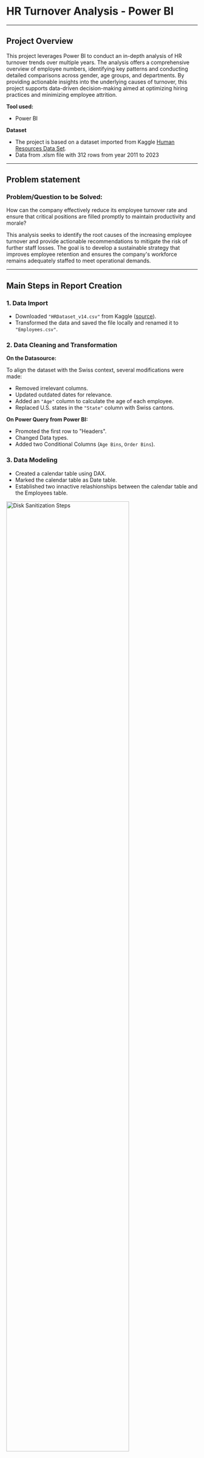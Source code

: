 # HR Turnover Analysis - Power BI
---
## Project Overview

This project leverages Power BI to conduct an in-depth analysis of HR turnover trends over multiple years. The analysis offers a comprehensive overview of employee numbers, identifying key patterns and conducting detailed comparisons across gender, age groups, and departments. By providing actionable insights into the underlying causes of turnover, this project supports data-driven decision-making aimed at optimizing hiring practices and minimizing employee attrition.

**Tool used:**
- Power BI

**Dataset**
- The project is based on a dataset imported from Kaggle [Human Resources Data Set](https://www.kaggle.com/datasets/rhuebner/human-resources-data-set).
- Data from .xlsm file with 312 rows from year 2011 to 2023
---
## Problem statement

### Problem/Question to be Solved: 

How can the company effectively reduce its employee turnover rate and ensure that critical positions are filled promptly to maintain productivity and morale?

This analysis seeks to identify the root causes of the increasing employee turnover and provide actionable recommendations to mitigate the risk of further staff losses. The goal is to develop a sustainable strategy that improves employee retention and ensures the company's workforce remains adequately staffed to meet operational demands.

---
## Main Steps in Report Creation

### 1. Data Import

- Downloaded `"HRDataset_v14.csv"` from Kaggle ([source](https://www.kaggle.com/datasets/rhuebner/human-resources-data-set)).
- Transformed the data and saved the file locally and renamed it to `"Employees.csv"`.

### 2. Data Cleaning and Transformation

**On the Datasource:**

To align the dataset with the Swiss context, several modifications were made:
- Removed irrelevant columns.
- Updated outdated dates for relevance.
- Added an `"Age"` column to calculate the age of each employee.
- Replaced U.S. states in the `"State"` column with Swiss cantons.

**On Power Query from Power BI:**

- Promoted the first row to "Headers".
- Changed Data types.
- Added two Conditional Columns (`Age Bins`, `Order Bins`).

### 3. Data Modeling

- Created a calendar table using DAX.
- Marked the calendar table as Date table.
- Established two innactive relashionships between the calendar table and the Employees table.

<img src="https://i.imgur.com/gRpIobl.png" height="80%" width="80%" alt="Disk Sanitization Steps"/>

### 4. DAX Calculations

- Created a measures table to stores all measures.
- Created key measures to calculate the key metrics, such as:
    - *AVG AGE*
    - *AVG Yearly Salary*
    - *Headcounts*
    - *Hires*
    - *Leavers*
    - *Turnover Ratio*

### 5. Report Design

The analysis is based on the following two reports:
- HR Overview
- Turnover Analysis

---
## Report Visualization and Analysis

This analysis focuses on the HR data for the year 2023. For a more comprehensive review, including data from previous years, please refer to the .pbix file available in this project repository.

### Overall, Company Insights
<img src="https://i.imgur.com/I7JMwYk.png" height="80%" width="80%" alt="Disk Sanitization Steps"/>
<br />

The insights analysis for this project begins with a general overview of the HR department:

- **Employees by department**
  
As showed on the above visual report, the company employed 208 people across six departments as of 2023. Notably, more than half of the workforce is concentrated in the Production department, which is the largest department by headcount. This is followed by the IT department, with the remaining employees distributed across other departments.

- **Gender Distribution**
  
The company's workforce is predominantly female, with women representing 55.77% of the total employees. This indicates a relatively balanced gender distribution, though slightly skewed towards female employees.

- **Age Distribution**
  
The age distribution of employees shows a significant concentration in the 30-40 year age group, with the average employee age being 38.6 years. This suggests that the company has a mature workforce, with a strong presence of mid-career professionals.

- **Recruitment Sources**
  
When analyzing recruitment sources for active employees in 2023, Indeed and LinkedIn emerge as the primary channels. The Treemap visualization highlights that Indeed was the most utilized source for new hires. However, it is important to note that the dominance of these recruitment sources can vary year over year, with LinkedIn sometimes taking the lead in previous years.

- **Salary Insights**
  
Although this analysis does not focus primarily on salary, it's worth mentioning that the average salary in 2023 was 70.57 KCHF per year. This provides a general context for the company's compensation levels.

**______________________________**
### HR Turnover Analysis <br />

<img src="https://i.imgur.com/4N2vNfh.png" height="80%" width="80%" alt="Disk Sanitization Steps"/>
<br />

This report dives deeper into employees turnover analysis, providing a more granular view with focus on the employees turnover for 2023, a critical metric for understanding the company's workforce stability: 

- **KPIs**
  
The data reveals that in 2023, 13 employees left the company, while only 2 new employees were hired, resulting in a turnover ratio of 6%. This indicates a significant gap between hires and leavers, which has implications for the company's operational effectiveness.

- **Hires and Leavers by Department**

The Production department is the most affected by turnover, with 10 employees leaving in 2023. Of these, only 2 were replaced. This imbalance could lead to potential productivity issues, as the department may struggle to maintain output with a reduced workforce.

- **Turnover Ratio by Gender**

The turnover data by gender shows that men represented nearly 60% of the leavers in 2023, a notable increase compared to previous years, where gender turnover was more balanced. This trend, which began in 2021, could indicate underlying issues specific to male employees that the company may need to address.

- **Reasons for Leaving**
  
In 2023, the primary reasons cited for leaving were seeking another position and the pursuit of higher pay. Over the years, these reasons, along with general dissatisfaction ("Unhappy"), have consistently been the top drivers for employee turnover. This suggests that the company might have challenges in both compensation and employee engagement that need to be addressed.


## Final Considerations and Recommendations
### Final Considerations

Analysis of the hires versus leavers trend from previous years shows a troubling pattern: while the company was able to replace most leavers up until 2020, the last three years have seen a decline in hiring, with many positions left unfilled. This widening gap could lead to significant challenges, such as:

**1. Productivity Issues:**
- *Insufficient staff to complete all tasks.*
- *Potential delays in production and other critical operations.*

**2. Increased Turnover:**
- *Remaining employees may become overburdened with extra responsibilities, leading to burnout and a higher likelihood of further resignations.*

### Recommendations
**1. Employee Retention Strategies:**

- *Enhance Compensation Packages: Regularly review and adjust salaries and benefits to remain competitive in the market.*
- *Career Development Opportunities: Implement clear career progression paths and offer training programs to increase job satisfaction and reduce turnover.*

**2. Recruitment and Replacement Efforts:**
- *Streamline Recruitment Processes: Invest in efficient recruitment technologies and strategies to fill vacant positions more quickly.*
- *Strengthen Employer Branding: Enhance the company’s reputation as an employer of choice to attract top talent, particularly in departments with high turnover.*
